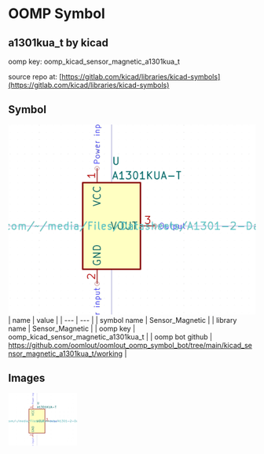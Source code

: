 # OOMP Symbol  
## a1301kua_t  by kicad  
  
oomp key: oomp_kicad_sensor_magnetic_a1301kua_t  
  
source repo at: [https://gitlab.com/kicad/libraries/kicad-symbols](https://gitlab.com/kicad/libraries/kicad-symbols)  
## Symbol  
  
[![working.png](working_600.png)](working.png)  
| name | value | 
| --- | --- | 
| symbol name | Sensor_Magnetic | 
| library name | Sensor_Magnetic | 
| oomp key | oomp_kicad_sensor_magnetic_a1301kua_t | 
| oomp bot github | https://github.com/oomlout/oomlout_oomp_symbol_bot/tree/main/kicad_sensor_magnetic_a1301kua_t/working | 
## Images  
  
[![working.png](working_140.png)](working.png)  
